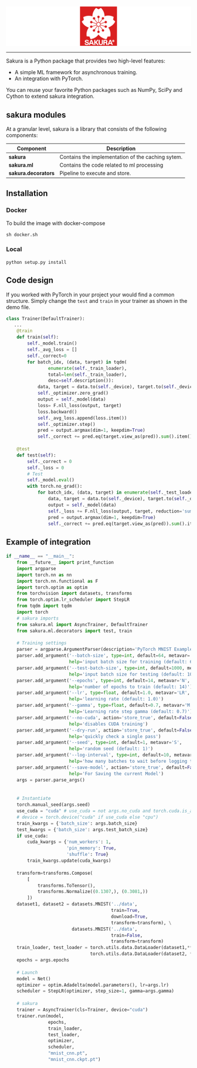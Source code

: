 ![sakura Logo](imgs/sakura.png)

--------------------------------------------------------------------------------

Sakura is a Python package that provides two high-level features:
- A simple ML framework for asynchronous training.
- An integration with PyTorch. 


You can reuse your favorite Python packages such as NumPy, SciPy and Cython to extend sakura integration.


## sakura modules

At a granular level, sakura is a library that consists of the following components:

| Component | Description |
| ---- | --- |
| **sakura** | Contains the implementation of the caching sytem. |
| **sakura.ml** | Contains the code related to ml processing |
| **sakura.decorators** | Pipeline to execute and store.|

## Installation

### Docker
To build the image with docker-compose
```
sh docker.sh
```

### Local
```
python setup.py install
```
## Code design
If you worked with PyTorch in your project your would find a common structure. Simply change the `test` and `train` in your trainer as shown in the demo file. 
```python
class Trainer(DefaultTrainer):
   ...
    @train
    def train(self):
        self._model.train()
        self._avg_loss = []
        self._correct=0
        for batch_idx, (data, target) in tqdm(
                enumerate(self._train_loader),
                total=len(self._train_loader),
                desc=self.description()):
            data, target = data.to(self._device), target.to(self._device)
            self._optimizer.zero_grad()
            output = self._model(data)
            loss= F.nll_loss(output, target)
            loss.backward()
            self._avg_loss.append(loss.item())
            self._optimizer.step()
            pred = output.argmax(dim=1, keepdim=True) 
            self._correct += pred.eq(target.view_as(pred)).sum().item()

    @test
    def test(self):
        self._correct = 0
        self._loss = 0
        # Test
        self._model.eval()
        with torch.no_grad():
            for batch_idx, (data, target) in enumerate(self._test_loader):
                data, target = data.to(self._device), target.to(self._device)
                output = self._model(data)
                self._loss += F.nll_loss(output, target, reduction='sum').item()  
                pred = output.argmax(dim=1, keepdim=True) 
                self._correct += pred.eq(target.view_as(pred)).sum().item()

```


## Example of integration

```python
if __name__ == "__main__":
    from __future__ import print_function
    import argparse
    import torch.nn as nn
    import torch.nn.functional as F
    import torch.optim as optim
    from torchvision import datasets, transforms
    from torch.optim.lr_scheduler import StepLR
    from tqdm import tqdm
    import torch
    # sakura imports
    from sakura.ml import AsyncTrainer, DefaultTrainer
    from sakura.ml.decorators import test, train

    # Training settings
    parser = argparse.ArgumentParser(description='PyTorch MNIST Example')
    parser.add_argument('--batch-size', type=int, default=64, metavar='N',
                        help='input batch size for training (default: 64)')
    parser.add_argument('--test-batch-size', type=int, default=1000, metavar='N',
                        help='input batch size for testing (default: 1000)')
    parser.add_argument('--epochs', type=int, default=14, metavar='N',
                        help='number of epochs to train (default: 14)')
    parser.add_argument('--lr', type=float, default=1.0, metavar='LR',
                        help='learning rate (default: 1.0)')
    parser.add_argument('--gamma', type=float, default=0.7, metavar='M',
                        help='Learning rate step gamma (default: 0.7)')
    parser.add_argument('--no-cuda', action='store_true', default=False,
                        help='disables CUDA training')
    parser.add_argument('--dry-run', action='store_true', default=False,
                        help='quickly check a single pass')
    parser.add_argument('--seed', type=int, default=1, metavar='S',
                        help='random seed (default: 1)')
    parser.add_argument('--log-interval', type=int, default=10, metavar='N',
                        help='how many batches to wait before logging training status')
    parser.add_argument('--save-model', action='store_true', default=False,
                        help='For Saving the current Model')
    args = parser.parse_args()


    # Instantiate
    torch.manual_seed(args.seed)
    use_cuda = "cuda" # use_cuda = not args.no_cuda and torch.cuda.is_available()
    # device = torch.device("cuda" if use_cuda else "cpu")
    train_kwargs = {'batch_size': args.batch_size}
    test_kwargs = {'batch_size': args.test_batch_size}
    if use_cuda:
        cuda_kwargs = {'num_workers': 1,
                       'pin_memory': True,
                       'shuffle': True}
        train_kwargs.update(cuda_kwargs)

    transform=transforms.Compose(
        [
            transforms.ToTensor(),
            transforms.Normalize((0.1307,), (0.3081,))
        ])
    dataset1, dataset2 = datasets.MNIST('../data',
                                        train=True,
                                        download=True,
                                        transform=transform), \
                         datasets.MNIST('../data',
                                        train=False,
                                        transform=transform)
    train_loader, test_loader = torch.utils.data.DataLoader(dataset1,**train_kwargs), \
                                torch.utils.data.DataLoader(dataset2, **test_kwargs)
    epochs = args.epochs
    
    # Launch
    model = Net()
    optimizer = optim.Adadelta(model.parameters(), lr=args.lr)
    scheduler = StepLR(optimizer, step_size=1, gamma=args.gamma)
    
    # sakura    
    trainer = AsyncTrainer(cls=Trainer, device="cuda")
    trainer.run(model,
                epochs,
                train_loader,
                test_loader,
                optimizer,
                scheduler,
                "mnist_cnn.pt",
                "mnist_cnn.ckpt.pt")


```